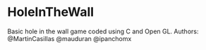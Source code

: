 # HoleInTheWall
Basic hole in the wall game coded using C and Open GL. Authors: @MartinCasillas @mauduran @ipanchomx
